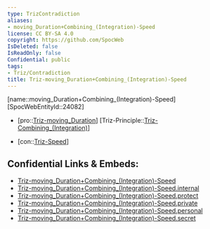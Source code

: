```yaml
---
type: TrizContradiction
aliases:
- moving_Duration+Combining_(Integration)-Speed
license: CC BY-SA 4.0
copyright: https://github.com/SpocWeb
IsDeleted: false
IsReadOnly: false
Confidential: public
tags: 
- Triz/Contradiction
title: Triz-moving_Duration+Combining_(Integration)-Speed
---
```

[name::moving_Duration+Combining_(Integration)-Speed]
[SpocWebEntityId::24082]
+ [pro::[Triz-moving_Duration](tech/Triz/Parameter/Triz-moving_Duration.md)]
[Triz-Principle::[Triz-Combining_(Integration)](tech/Triz/Principle/Triz-Combining_(Integration).md)]
- [con::[Triz-Speed](tech/Triz/Parameter/Triz-Speed.md)]



## Confidential Links & Embeds: 
- [Triz-moving_Duration+Combining_(Integration)-Speed](../../../../_public/tech/Triz/Contradict/Triz-moving_Duration+Combining_(Integration)-Speed.md) 
- [Triz-moving_Duration+Combining_(Integration)-Speed.internal](../../../../_internal/tech/Triz/Contradict/Triz-moving_Duration+Combining_(Integration)-Speed.internal.md) 
- [Triz-moving_Duration+Combining_(Integration)-Speed.protect](../../../../_protect/tech/Triz/Contradict/Triz-moving_Duration+Combining_(Integration)-Speed.protect.md) 
- [Triz-moving_Duration+Combining_(Integration)-Speed.private](../../../../_private/tech/Triz/Contradict/Triz-moving_Duration+Combining_(Integration)-Speed.private.md) 
- [Triz-moving_Duration+Combining_(Integration)-Speed.personal](../../../../_personal/tech/Triz/Contradict/Triz-moving_Duration+Combining_(Integration)-Speed.personal.md) 
- [Triz-moving_Duration+Combining_(Integration)-Speed.secret](../../../../_secret/tech/Triz/Contradict/Triz-moving_Duration+Combining_(Integration)-Speed.secret.md) 
